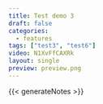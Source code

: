 ```yaml
---
title: Test demo 3
draft: false
categories:
  - features
tags: ["test3", "test6"]
video: N1XvFfCAXRk
layout: single
preview: preview.png
---
```


{{< generateNotes >}}
